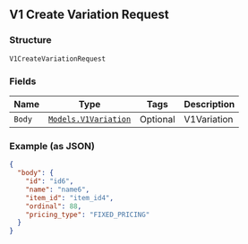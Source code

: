 ## V1 Create Variation Request

### Structure

`V1CreateVariationRequest`

### Fields

| Name | Type | Tags | Description |
|  --- | --- | --- | --- |
| `Body` | [`Models.V1Variation`](/doc/models/v1-variation.md) | Optional | V1Variation |

### Example (as JSON)

```json
{
  "body": {
    "id": "id6",
    "name": "name6",
    "item_id": "item_id4",
    "ordinal": 88,
    "pricing_type": "FIXED_PRICING"
  }
}
```

